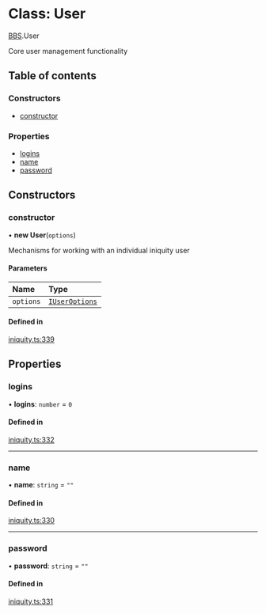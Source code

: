 # Class: User

[BBS](../modules/BBS.md).User

Core user management functionality

## Table of contents

### Constructors

- [constructor](BBS.User.md#constructor)

### Properties

- [logins](BBS.User.md#logins)
- [name](BBS.User.md#name)
- [password](BBS.User.md#password)

## Constructors

### constructor

• **new User**(`options`)

Mechanisms for working with an individual iniquity user

#### Parameters

| Name | Type |
| :------ | :------ |
| `options` | [`IUserOptions`](../interfaces/BBS.IUserOptions.md) |

#### Defined in

[iniquity.ts:339](https://github.com/iniquitybbs/iniquity/blob/fe27628/packages/core/src/iniquity.ts#L339)

## Properties

### logins

• **logins**: `number` = `0`

#### Defined in

[iniquity.ts:332](https://github.com/iniquitybbs/iniquity/blob/fe27628/packages/core/src/iniquity.ts#L332)

___

### name

• **name**: `string` = `""`

#### Defined in

[iniquity.ts:330](https://github.com/iniquitybbs/iniquity/blob/fe27628/packages/core/src/iniquity.ts#L330)

___

### password

• **password**: `string` = `""`

#### Defined in

[iniquity.ts:331](https://github.com/iniquitybbs/iniquity/blob/fe27628/packages/core/src/iniquity.ts#L331)
